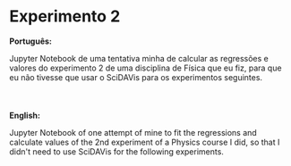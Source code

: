 # Experimento 2

**Português:**

Jupyter Notebook de uma tentativa minha de calcular as regressões e valores do experimento 2 de uma disciplina de Física que eu fiz, para que eu não tivesse que usar o SciDAVis para os experimentos seguintes.
\
\
\
\
**English:**

Jupyter Notebook of one attempt of mine to fit the regressions and calculate values of the 2nd experiment of a Physics course I did, so that I didn't need to use SciDAVis for the following experiments.
